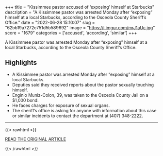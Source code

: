 +++
title = "Kissimmee pastor accused of ‘exposing’ himself at Starbucks"
description = "A Kissimmee pastor was arrested Monday after “exposing” himself at a local Starbucks, according to the Osceola County Sheriff’s Office."
date = "2022-06-28 15:10:07"
slug = "62bb19a7272c751d5b589692"
image = "https://i.imgur.com/mrJ1aUc.jpg"
score = "1679"
categories = ['accused', 'according', 'similar']
+++

A Kissimmee pastor was arrested Monday after “exposing” himself at a local Starbucks, according to the Osceola County Sheriff’s Office.

## Highlights

- A Kissimmee pastor was arrested Monday after “exposing” himself at a local Starbucks.
- Deputies said they received reports about the pastor sexually touching himself.
- Enginio Muniz-Colon, 39, was taken to the Osceola County Jail on a $1,000 bond.
- He faces charges for exposure of sexual organs.
- The sheriff’s office is asking for anyone with information about this case or similar incidents to contact the department at (407) 348-2222.

---

{{< rawhtml >}}
  <p class="article-category">
    <a target="_blank" href="https://www.clickorlando.com/news/local/2022/06/27/kissimmee-pastor-accused-of-exposing-himself-at-starbucks/">READ THE ORIGINAL ARTICLE</a>
  </p>
{{< /rawhtml >}}
